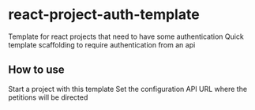 # react-project-auth-template
Template for react projects that need to have some authentication
Quick template scaffolding to require authentication from an api

## How to use
Start a project with this template
Set the configuration API URL where the petitions will be directed

